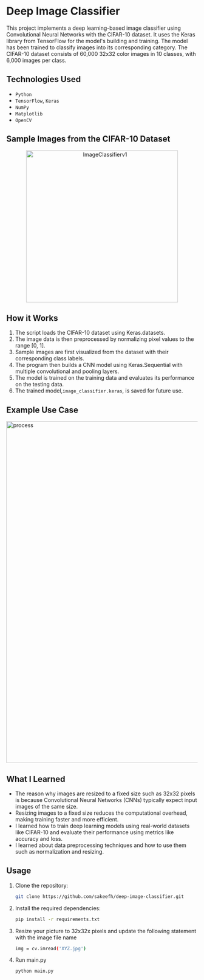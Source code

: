 # Deep Image Classifier

This project implements a deep learning-based image classifier using Convolutional Neural Networks with the CIFAR-10 dataset. It uses the Keras library from TensorFlow for the model's building and training. The model has been trained to classify images into its corresponding category. The CIFAR-10 dataset consists of 60,000 32x32 color images in 10 classes, with 6,000 images per class.

## Technologies Used

- `Python`
- `TensorFlow`, `Keras`
- `NumPy`
- `Matplotlib`
- `OpenCV`
  
## Sample Images from the CIFAR-10 Dataset 
<p align="center">
  <img src="https://github.com/sakeefh/Deep-Image-Classifier/assets/91638600/d992ba97-adbb-473b-8090-b08f90f2c3a8" alt="ImageClassifierv1" width="400" height="400">
</p>

## How it Works

1. The script loads the CIFAR-10 dataset using Keras.datasets.
2. The image data is then preprocessed by normalizing pixel values to the range [0, 1].
3. Sample images are first visualized from the dataset with their corresponding class labels.
4. The program then builds a CNN model using Keras.Sequential with multiple convolutional and pooling layers.
5. The model is trained on the training data and evaluates its performance on the testing data.
6. The trained model,`image_classifier.keras`, is saved for future use.

## Example Use Case
<img src="https://github.com/sakeefh/Deep-Image-Classifier/assets/91638600/5d1440ce-6a93-4def-9e09-0f9f9aa9a63f" alt="process" width="900">

## What I Learned

- The reason why images are resized to a fixed size such as 32x32 pixels is because Convolutional Neural Networks (CNNs) typically expect input images of the same size.
- Resizing images to a fixed size reduces the computational overhead, making training faster and more efficient.
- I learned how to train deep learning models using real-world datasets like CIFAR-10 and evaluate their performance using metrics like accuracy and loss.
- I learned about data preprocessing techniques and how to use them such as normalization and resizing.

## Usage

1. Clone the repository:

   ```bash
   git clone https://github.com/sakeefh/deep-image-classifier.git

2. Install the required dependencies:

   ```bash
   pip install -r requirements.txt

3. Resize your picture to 32x32x pixels and update the following statement with the image file name

   ```bash
   img = cv.imread('XYZ.jpg')

3. Run main.py

   ```
   python main.py
